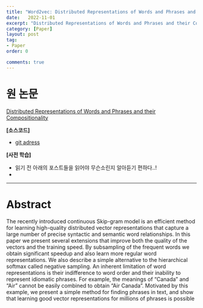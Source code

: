```yaml
---
title: "Word2vec: Distributed Representations of Words and Phrases and their Compositionalityg 정리"
date:   2022-11-01
excerpt: "Distributed Representations of Words and Phrases and their Compositionality"
category: [Paper]
layout: post
tag:
- Paper
order: 0

comments: true
---
```



   

# 원 논문
[Distributed Representations of Words and Phrases and their Compositionality](https://proceedings.neurips.cc/paper/2013/file/9aa42b31882ec039965f3c4923ce901b-Paper.pdf)    

**[소스코드]**     
* [git adress]()


**[사전 학습]**
* 읽기 전 아래의 포스트들을 읽어야 무슨소린지 알아듣기 편하다..!   
* 

---

# Abstract
The recently introduced continuous Skip-gram model is an efficient method for learning high-quality distributed vector representations that capture a large number of precise syntactic and semantic word relationships. In this paper we present
several extensions that improve both the quality of the vectors and the training
speed. By subsampling of the frequent words we obtain significant speedup and
also learn more regular word representations. We also describe a simple alternative to the hierarchical softmax called negative sampling.
An inherent limitation of word representations is their indifference to word order
and their inability to represent idiomatic phrases. For example, the meanings of
“Canada” and “Air” cannot be easily combined to obtain “Air Canada”. Motivated
by this example, we present a simple method for finding phrases in text, and show
that learning good vector representations for millions of phrases is possible
